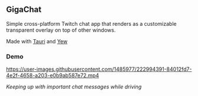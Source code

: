 ## GigaChat

Simple cross-platform Twitch chat app that renders as a customizable transparent overlay on top of other windows.

Made with [Tauri](https://tauri.app/) and [Yew](https://yew.rs/)

### Demo

https://user-images.githubusercontent.com/1485977/222994391-84012fd7-4e2f-4658-a203-e0b9ab587e72.mp4

*Keeping up with important chat messages while driving*
